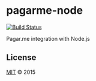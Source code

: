 # pagarme-node 

[![Build Status](https://travis-ci.org/grvcoelho/pagarme-node.svg?branch=master)](https://travis-ci.org/grvcoelho/pagarme-node)

Pagar.me integration with Node.js

## License
[MIT](https://github.com/grvcoelho/pagarme-node/blob/master/LICENSE) &copy; 2015


